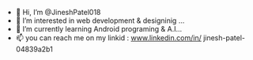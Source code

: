 - 👋 Hi, I’m @JineshPatel018
- 👀 I’m interested in web development & designinig ...
- 🌱 I’m currently learning Android programing & A.I...
- 📫 you can reach me on my linkid : www.linkedin.com/in/
jinesh-patel-04839a2b1

<!---
JineshPatel018/JineshPatel018 is a ✨ special ✨ repository because its `README.md` (this file) appears on your GitHub profile.
You can click the Preview link to take a look at your changes.
--->
